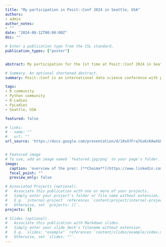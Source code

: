 ```yaml
---
title: "My participation in Posit::Conf 2024 in Seattle, USA"
authors:
- admin
author_notes:
- ""
date: "2024-08-12T00:00:00Z"
doi: ""

# Enter a publication type from the CSL standard.
publication_types: ["poster"]


abstract: My participation for the 1st time at Posit::Conf 2024 in Seattle.

# Summary. An optional shortened abstract.
summary: Posit::Conf is an international data science conference with participants from all over the world.

tags:
- R community
- Python community
- R-Ladies 
- PyLadies
- Seattle, USA

featured: false

# links:
# - name: ""
#   url: ""
url_source: 'https://docs.google.com/presentation/d/10xO7Fra7GsKcKAwXG8mfRM7uDAhFCMoT/edit?usp=sharing&ouid=115424879438024850588&rtpof=true&sd=true'


# Featured image
# To use, add an image named `featured.jpg/png` to your page's folder. 
image:
  caption: 'overview of the prez: [**Chaima**](https://www.linkedin.com/in/chaima-boug/)'
  focal_point: ""
  preview_only: false

# Associated Projects (optional).
#   Associate this publication with one or more of your projects.
#   Simply enter your project's folder or file name without extension.
#   E.g. `internal-project` references `content/project/internal-project/index.md`.
#   Otherwise, set `projects: []`.
projects: []

# Slides (optional).
#   Associate this publication with Markdown slides.
#   Simply enter your slide deck's filename without extension.
#   E.g. `slides: "example"` references `content/slides/example/index.md`.
#   Otherwise, set `slides: ""`.
---
```


